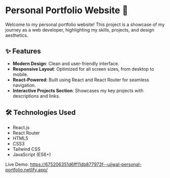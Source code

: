 # Personal Portfolio Website 🌟

Welcome to my personal portfolio website! This project is a showcase of my journey as a web developer, highlighting my skills, projects, and design aesthetics.

## ✨ Features
- **Modern Design**: Clean and user-friendly interface.
- **Responsive Layout**: Optimized for all screen sizes, from desktop to mobile.
- **React-Powered**: Built using React and React Router for seamless navigation.
- **Interactive Projects Section**: Showcases my key projects with descriptions and links.

## 🛠️ Technologies Used
- React.js
- React Router
- HTML5
- CSS3
- Tailwind CSS
- JavaScript (ES6+)

Live Demo: https://675206351d6ff11db877973f--ujjwal-personal-portfolio.netlify.app/
